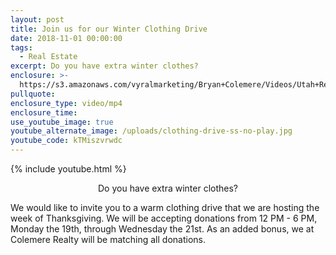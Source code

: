 ```yaml
---
layout: post
title: Join us for our Winter Clothing Drive
date: 2018-11-01 00:00:00
tags:
  - Real Estate
excerpt: Do you have extra winter clothes?
enclosure: >-
  https://s3.amazonaws.com/vyralmarketing/Bryan+Colemere/Videos/Utah+Real+Estate+-+Join+us+for+our+Winter+Clothing+Drive.mp4
pullquote:
enclosure_type: video/mp4
enclosure_time:
use_youtube_image: true
youtube_alternate_image: /uploads/clothing-drive-ss-no-play.jpg
youtube_code: kTMiszvrwdc
---
```


{% include youtube.html %}

<center>Do you have extra winter clothes?</center>

We would like to invite you to a warm clothing drive that we are hosting the week of Thanksgiving. We will be accepting donations from 12 PM - 6 PM, Monday the 19th, through Wednesday the 21st. As an added bonus, we at Colemere Realty will be matching all donations.